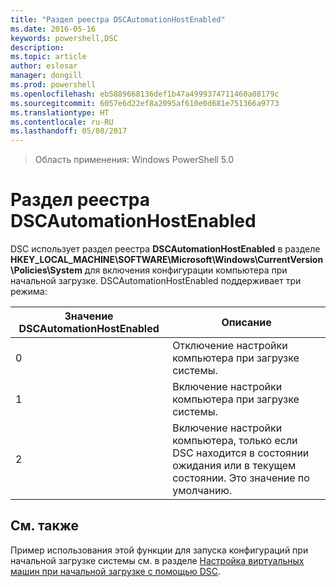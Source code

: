 ```yaml
---
title: "Раздел реестра DSCAutomationHostEnabled"
ms.date: 2016-05-16
keywords: powershell,DSC
description: 
ms.topic: article
author: eslesar
manager: dongill
ms.prod: powershell
ms.openlocfilehash: eb5889668136def1b47a4999374711460a08179c
ms.sourcegitcommit: 6057e6d22ef8a2095af610e0d681e751366a9773
ms.translationtype: HT
ms.contentlocale: ru-RU
ms.lasthandoff: 05/08/2017
---
```

>Область применения: Windows PowerShell 5.0

# <a name="dscautomationhostenabled-registry-key"></a>Раздел реестра DSCAutomationHostEnabled

DSC использует раздел реестра **DSCAutomationHostEnabled** в разделе **HKEY_LOCAL_MACHINE\SOFTWARE\Microsoft\Windows\CurrentVersion\Policies\System** для включения конфигурации компьютера при начальной загрузке.
DSCAutomationHostEnabled поддерживает три режима:

|  Значение DSCAutomationHostEnabled  |  Описание   | 
|---|---| 
0 | Отключение настройки компьютера при загрузке системы. |
1 | Включение настройки компьютера при загрузке системы. |
2 | Включение настройки компьютера, только если DSC находится в состоянии ожидания или в текущем состоянии. Это значение по умолчанию. |

## <a name="see-also"></a>См. также

Пример использования этой функции для запуска конфигураций при начальной загрузке системы см. в разделе [Настройка виртуальных машин при начальной загрузке с помощью DSC](bootstrapDsc.md).


